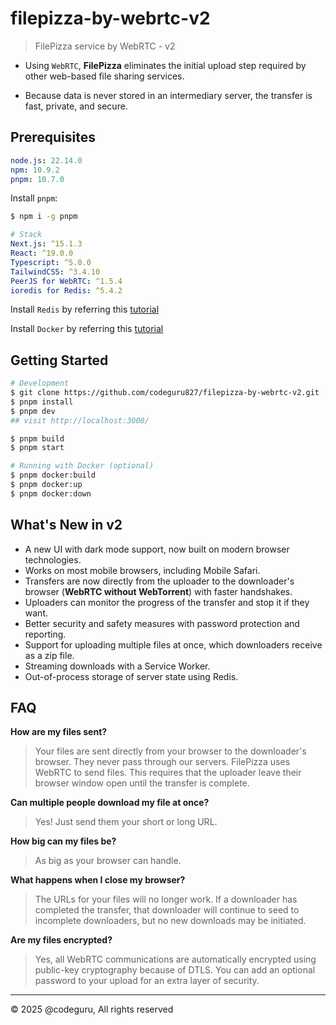 # filepizza-by-webrtc-v2

> FilePizza service by WebRTC - v2

- Using `WebRTC`, **FilePizza** eliminates the initial upload step required by other web-based file sharing services.

- Because data is never stored in an intermediary server, the transfer is fast, private, and secure.

## Prerequisites

```yaml
node.js: 22.14.0
npm: 10.9.2
pnpm: 10.7.0
```

Install `pnpm`:

```bash
$ npm i -g pnpm
```

```yaml
# Stack
Next.js: ^15.1.3
React: ^19.0.0
Typescript: ^5.0.0
TailwindCSS: ^3.4.10
PeerJS for WebRTC: ^1.5.4
ioredis for Redis: ^5.4.2
```

Install `Redis` by referring this [tutorial](https://www.digitalocean.com/community/tutorials/how-to-install-and-secure-redis-on-ubuntu-22-04)

Install `Docker` by referring this [tutorial](https://www.digitalocean.com/community/tutorials/how-to-install-and-use-docker-on-ubuntu-22-04)

## Getting Started

```bash
# Development
$ git clone https://github.com/codeguru827/filepizza-by-webrtc-v2.git
$ pnpm install
$ pnpm dev
## visit http://localhost:3000/

$ pnpm build
$ pnpm start

# Running with Docker (optional)
$ pnpm docker:build
$ pnpm docker:up
$ pnpm docker:down
```

## What's New in v2

- A new UI with dark mode support, now built on modern browser technologies.
- Works on most mobile browsers, including Mobile Safari.
- Transfers are now directly from the uploader to the downloader's browser (**WebRTC without WebTorrent**) with faster handshakes.
- Uploaders can monitor the progress of the transfer and stop it if they want.
- Better security and safety measures with password protection and reporting.
- Support for uploading multiple files at once, which downloaders receive as a zip file.
- Streaming downloads with a Service Worker.
- Out-of-process storage of server state using Redis.

## FAQ

**How are my files sent?**

> Your files are sent directly from your browser to the downloader's browser. They never pass through our servers. FilePizza uses WebRTC to send files. This requires that the uploader leave their browser window open until the transfer is complete.

**Can multiple people download my file at once?**

> Yes! Just send them your short or long URL.

**How big can my files be?**

> As big as your browser can handle.

**What happens when I close my browser?**

> The URLs for your files will no longer work. If a downloader has completed the transfer, that downloader will continue to seed to incomplete downloaders, but no new downloads may be initiated.

**Are my files encrypted?**

> Yes, all WebRTC communications are automatically encrypted using public-key cryptography because of DTLS. You can add an optional password to your upload for an extra layer of security.

---

&copy; 2025 @codeguru, All rights reserved
